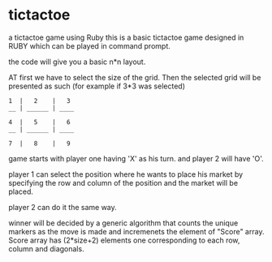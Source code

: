 # tictactoe
a tictactoe game using Ruby
this is a basic tictactoe game designed in RUBY which can be played in command prompt.

the code will give you a basic n*n layout.

 AT first we have to select the size of the grid. Then the selected grid will be presented as such (for example if 3*3 was selected)
```
1  |   2    |   3
__ | ______ | ____

4  |   5    |   6
__ | ______ | ____

7  |   8    |   9
```

game starts with player one having 'X' as his turn. and player 2 will have 'O'.

player 1 can select the position where he wants to place his market by specifying the row and column of the position and the market will be placed. 

player 2 can do it the same way. 

winner will be decided by a generic algorithm that counts the unique markers as the move is made and incremenets the element of "Score" array. Score array has (2*size+2) elements one corresponding to each row, column and diagonals.


